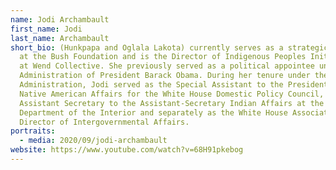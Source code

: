 ```yaml
---
name: Jodi Archambault
first_name: Jodi
last_name: Archambault
short_bio: (Hunkpapa and Oglala Lakota) currently serves as a strategic advisor
  at the Bush Foundation and is the Director of Indigenous Peoples Initiatives
  at Wend Collective. She previously served as a political appointee under the
  Administration of President Barack Obama. During her tenure under the
  Administration, Jodi served as the Special Assistant to the President for
  Native American Affairs for the White House Domestic Policy Council, Deputy
  Assistant Secretary to the Assistant-Secretary Indian Affairs at the
  Department of the Interior and separately as the White House Associate
  Director of Intergovernmental Affairs.
portraits:
  - media: 2020/09/jodi-archambault
website: https://www.youtube.com/watch?v=68H91pkebog
---
```

